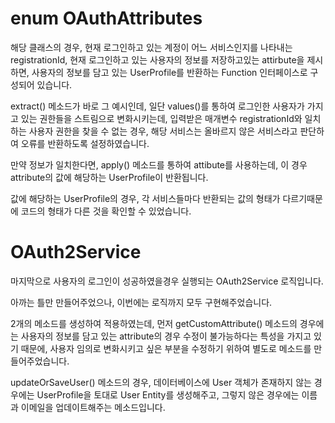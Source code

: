 # enum OAuthAttributes

해당 클래스의 경우, 현재 로그인하고 있는 계정이 어느 서비스인지를 나타내는 registrationId,
현재 로그인하고 있는 사용자의 정보를 저장하고있는 attirbute을 제시하면, 사용자의 정보를 담고 있는 UserProfile를 반환하는 Function 인터페이스로 구성되어 있습니다.

extract() 메소드가 바로 그 예시인데, 일단 values()를 통하여 로그인한 사용자가 가지고 있는 권한들을 스트림으로 변화시키는데, 입력받은 매개변수 registrationId와 일치하는 사용자 권한을 찾을 수 없는 경우, 해당 서비스는 올바르지 않은 서비스라고 판단하여 오류를 반환하도록 설정하였습니다.

만약 정보가 일치한다면, apply() 메소드를 통하여 attibute를 사용하는데, 이 경우 attribute의 값에 해당하는 UserProfile이 반환됩니다.

값에 해당하는 UserProfile의 경우, 각 서비스들마다 반환되는 값의 형태가 다르기때문에 코드의 형태가 다른 것을 확인할 수 있었습니다.


# OAuth2Service

마지막으로 사용자의 로그인이 성공하였을경우 실행되는 OAuth2Service 로직입니다.

아까는 틀만 만들어주었으나, 이번에는 로직까지 모두 구현해주었습니다.

2개의 메소드를 생성하여 적용하였는데, 먼저 getCustomAttribute() 메소드의 경우에는 사용자의 정보를 담고 있는 attribute의 경우 수정이 불가능하다는 특성을 가지고 있기 때문에, 사용자 임의로 변화시키고 싶은 부분을 수정하기 위하여 별도로 메소드를 만들어주었습니다.

updateOrSaveUser() 메소드의 경우, 데이터베이스에 User 객체가 존재하지 않는 경우에는 UserProfile을 토대로 User Entity를 생성해주고, 그렇지 않은 경우에는 이름과 이메일을 업데이트해주는 메소드입니다.


